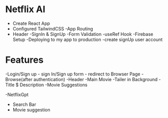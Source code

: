 # Netflix AI
 - Create React App
 - Configured TailwindCSS
 -App Routing
 - Header
 -SignIn & SignUp 
 -Form Validation 
 -useRef Hook
 -Firebase Setup
 -Deploying to my app to production
 -create signUp user account


 # Features 
 -Login/Sign up
    - sign In/Sign up form
    - redirect to Browser Page 
-Browse(after authentication)
    -Header
    -Main Movie
         -Tailer in Background
         -Title $ Description
         -Movie Suggestions


-NetflixGpt
  - Search Bar
  - Movie suggestion            


 